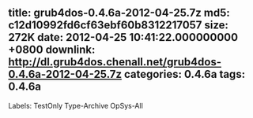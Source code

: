 title: grub4dos-0.4.6a-2012-04-25.7z
md5: c12d10992fd6cf63ebf60b8312217057
size: 272K
date: 2012-04-25 10:41:22.000000000 +0800
downlink: http://dl.grub4dos.chenall.net/grub4dos-0.4.6a-2012-04-25.7z
categories: 0.4.6a
tags: 0.4.6a
---

Labels: 
 TestOnly
 Type-Archive
 OpSys-All